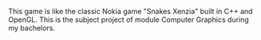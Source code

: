 This game is like the classic Nokia game "Snakes Xenzia" built in C++ and OpenGL. This is the subject project of module Computer Graphics during my bachelors.

